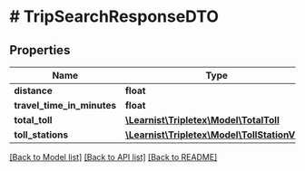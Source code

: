 # # TripSearchResponseDTO

## Properties

Name | Type | Description | Notes
------------ | ------------- | ------------- | -------------
**distance** | **float** |  | [optional]
**travel_time_in_minutes** | **float** |  | [optional]
**total_toll** | [**\Learnist\Tripletex\Model\TotalToll**](TotalToll.md) |  | [optional]
**toll_stations** | [**\Learnist\Tripletex\Model\TollStationV2[]**](TollStationV2.md) |  | [optional]

[[Back to Model list]](../../README.md#models) [[Back to API list]](../../README.md#endpoints) [[Back to README]](../../README.md)
